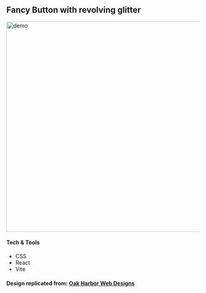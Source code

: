 ## Fancy Button with revolving glitter

<img src="./src/assets/night-sky-card-demo.gif" alt="demo" width="550"/>

#### Tech & Tools

-   CSS
-   React
-   Vite

#### Design replicated from: **[Oak Harbor Web Designs](https://oakharborwebdesigns.com/)**
